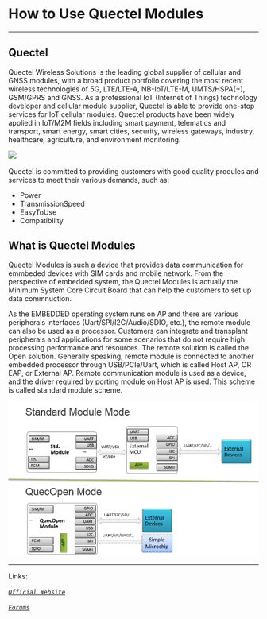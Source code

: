 # How to Use Quectel Modules

----------


## Quectel ##

Quectel Wireless Solutions is the leading global supplier of cellular and GNSS modules, with a broad product portfolio covering the most recent wireless technologies of 5G, LTE/LTE-A, NB-IoT/LTE-M, UMTS/HSPA(+), GSM/GPRS and GNSS. As a professional IoT (Internet of Things) technology developer and cellular module supplier, Quectel is able to provide one-stop services for IoT cellular modules. Quectel products have been widely applied in IoT/M2M fields including smart payment, telematics and transport, smart energy, smart cities, security, wireless gateways, industry, healthcare, agriculture, and environment monitoring.

![](https://www.quectel.com/images/about/ban2.png)


Quectel is committed to providing customers with good quality produles and services to meet their various demands, such as:

- Power
- TransmissionSpeed 
- EasyToUse
- Compatibility


## What is Quectel Modules ##

Quectel Modules is such a device that provides data communication for emmbeded devices with SIM cards and mobile network.
From the perspective of embedded system, the Quectel Modules is actually the Minimum System Core Circuit Board that can help the customers to set up data commnuction.


As the EMBEDDED operating system runs on AP and there are various peripherals interfaces (Uart/SPI/I2C/Audio/SDIO, etc.), the remote module can also be used as a processor. Customers can integrate and transplant peripherals and applications for some scenarios that do not require high processing performance and resources. The remote solution is called the Open solution.
Generally speaking, remote module is connected to another embedded processor through USB/PCIe/Uart, which is called Host AP, OR EAP, or External AP. Remote communication module is used as a device, and the driver required by porting module on Host AP is used. This scheme is called standard module scheme.


![Quectel_modules_stuff.png](Quectel_Modules.png)

----------
Links:

*[`Official Website`](https://www.quectel.com/ "Official Website")*

*[`Forums`](https://Forums.quectel.com/ "Forums")*


